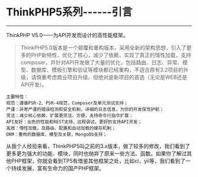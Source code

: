 ﻿# ThinkPHP5系列------引言
---

ThinkPHP V5.0——为API开发而设计的高性能框架。

>ThinkPHP5.0版本是一个颠覆和重构版本，采用全新的架构思想，引入了更多的PHP新特性，优化了核心，减少了依赖，实现了真正的惰性加载，支持composer，并针对API开发做了大量的优化，包括路由、日志、异常、模型、数据库、模板引擎和验证等模块都已经重构，不适合原有3.2项目的升级，请慎重考虑商业项目升级，但绝对是新项目的首选（无论是WEB还是API开发）。
```
主要特性：
规范：遵循PSR-2、PSR-4规范，Composer及单元测试支持；
严谨：异常严谨的错误检测和安全机制，详细的日志信息，为你的开发保驾护航；
灵活：减少核心依赖，扩展更灵活、方便，支持命令行指令扩展；
API友好：出色的性能和REST支持、远程调试，更好的支持API开发；
高效：惰性加载，及路由、配置和自动加载的缓存机制；
ORM：重构的数据库、模型及关联，MongoDb支持；
```

从我个人经验来看，ThinkPHP5叫之前的3.x版本，做了较多的修改，我们看到了更多更为强大的功能、模块，同时也抛弃了原来一些方法、函数。如果你了解过其他PHP框架，你就会看到TP5有借鉴其他框架之处，比如ci，yii等，我们看到了一个持续发展，富有生命力的国产PHP框架。